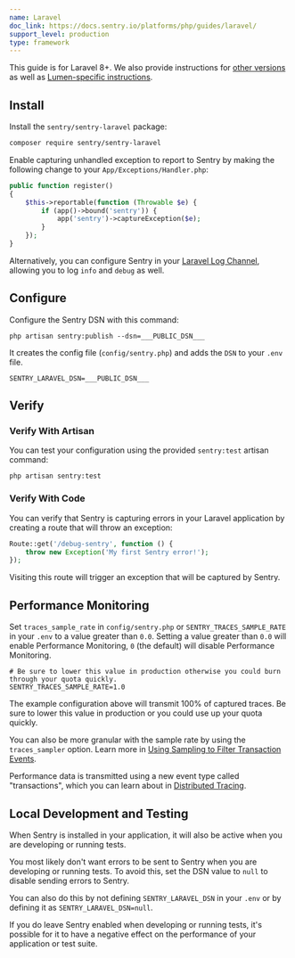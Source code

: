 ```yaml
---
name: Laravel
doc_link: https://docs.sentry.io/platforms/php/guides/laravel/
support_level: production
type: framework
---
```


This guide is for Laravel 8+. We also provide instructions for [other versions](https://docs.sentry.io/platforms/php/guides/laravel/other-versions/) as well as [Lumen-specific instructions](https://docs.sentry.io/platforms/php/guides/laravel/other-versions/lumen/).

## Install

Install the `sentry/sentry-laravel` package:

```bash
composer require sentry/sentry-laravel
```

Enable capturing unhandled exception to report to Sentry by making the following change to your `App/Exceptions/Handler.php`:

```php {filename:App/Exceptions/Handler.php}
public function register()
{
    $this->reportable(function (Throwable $e) {
        if (app()->bound('sentry')) {
            app('sentry')->captureException($e);
        }
    });
}
```

Alternatively, you can configure Sentry in your [Laravel Log Channel](https://docs.sentry.io/platforms/php/guides/laravel/usage/#log-channels), allowing you to log `info` and `debug` as well.

## Configure

Configure the Sentry DSN with this command:

```shell
php artisan sentry:publish --dsn=___PUBLIC_DSN___
```

It creates the config file (`config/sentry.php`) and adds the `DSN` to your `.env` file.

```shell {filename:.env}
SENTRY_LARAVEL_DSN=___PUBLIC_DSN___
```

## Verify

### Verify With Artisan

You can test your configuration using the provided `sentry:test` artisan command:

```shell
php artisan sentry:test
```

### Verify With Code

You can verify that Sentry is capturing errors in your Laravel application by creating a route that will throw an exception:

```php {filename:routes/web.php}
Route::get('/debug-sentry', function () {
    throw new Exception('My first Sentry error!');
});
```

Visiting this route will trigger an exception that will be captured by Sentry.

## Performance Monitoring

Set `traces_sample_rate` in `config/sentry.php` or `SENTRY_TRACES_SAMPLE_RATE` in your `.env` to a value greater than `0.0`. Setting a value greater than `0.0` will enable Performance Monitoring, `0` (the default) will disable Performance Monitoring.

```shell {filename:.env}
# Be sure to lower this value in production otherwise you could burn through your quota quickly.
SENTRY_TRACES_SAMPLE_RATE=1.0
```

The example configuration above will transmit 100% of captured traces. Be sure to lower this value in production or you could use up your quota quickly.

You can also be more granular with the sample rate by using the `traces_sampler` option. Learn more in [Using Sampling to Filter Transaction Events](https://docs.sentry.io/platforms/php/guides/laravel/configuration/filtering/#using-sampling-to-filter-transaction-events).

Performance data is transmitted using a new event type called "transactions", which you can learn about in [Distributed Tracing](https://docs.sentry.io/product/sentry-basics/tracing/distributed-tracing/#traces-transactions-and-spans).

## Local Development and Testing

When Sentry is installed in your application, it will also be active when you are developing or running tests.

You most likely don't want errors to be sent to Sentry when you are developing or running tests. To avoid this, set the DSN value to `null` to disable sending errors to Sentry.

You can also do this by not defining `SENTRY_LARAVEL_DSN` in your `.env` or by defining it as `SENTRY_LARAVEL_DSN=null`.

If you do leave Sentry enabled when developing or running tests, it's possible for it to have a negative effect on the performance of your application or test suite.
